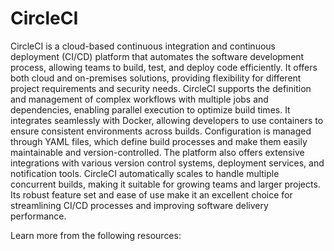 # CircleCI

CircleCI is a cloud-based continuous integration and continuous deployment (CI/CD) platform that automates the software development process, allowing teams to build, test, and deploy code efficiently. It offers both cloud and on-premises solutions, providing flexibility for different project requirements and security needs. CircleCI supports the definition and management of complex workflows with multiple jobs and dependencies, enabling parallel execution to optimize build times. It integrates seamlessly with Docker, allowing developers to use containers to ensure consistent environments across builds. Configuration is managed through YAML files, which define build processes and make them easily maintainable and version-controlled. The platform also offers extensive integrations with various version control systems, deployment services, and notification tools. CircleCI automatically scales to handle multiple concurrent builds, making it suitable for growing teams and larger projects. Its robust feature set and ease of use make it an excellent choice for streamlining CI/CD processes and improving software delivery performance.

Learn more from the following resources:

